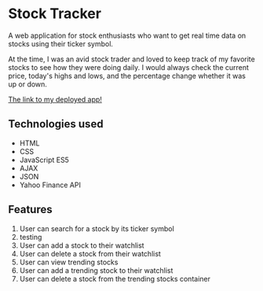# Stock Tracker

A web application for stock enthusiasts who want to get real time data on stocks using their ticker symbol.

At the time, I was an avid stock trader and loved to keep track of my favorite stocks to see how they were doing daily.
I would always check the current price, today's highs and lows, and the percentage change whether it was up or down.

[The link to my deployed app!](https://mosesr-kim.github.io/stock-tracker/)

## Technologies used

* HTML
* CSS
* JavaScript ES5
* AJAX
* JSON
* Yahoo Finance API

## Features

1. User can search for a stock by its ticker symbol
  1. testing
3. User can add a stock to their watchlist
4. User can delete a stock from their watchlist
5. User can view trending stocks
6. User can add a trending stock to their watchlist
7. User can delete a stock from the trending stocks container
